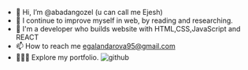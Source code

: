 - 👋 Hi, I’m @abadangozel (u can call me Ejesh)
- 👀 I continue to improve myself in web, by reading and researching. 
- 🌱 I'm a developer who builds website with HTML,CSS,JavaScript and REACT
- 📫 How to reach me egalandarova95@gmail.com
- 👩🏻‍💻 Explore my portfolio.
![github](https://github.com/abadangozel/abadangozel/assets/159720661/a917ea68-f4d5-47c4-a51c-5ec8cb58745f)
